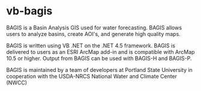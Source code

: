 # vb-bagis

BAGIS is a Basin Analysis GIS used for water forecasting. BAGIS allows users to analyze basins, create AOI's, and generate 
high quality maps. 

BAGIS is written using VB .NET on the .NET 4.5 framework. BAGIS is delivered to users as an ESRI ArcMap add-in and is
compatible with ArcMap 10.5 or higher. Output from BAGIS can be used with BAGIS-H and BAGIS-P. 

BAGIS is maintained by a team of developers at Portland State University in cooperation with the USDA-NRCS National Water 
and Climate Center (NWCC)
